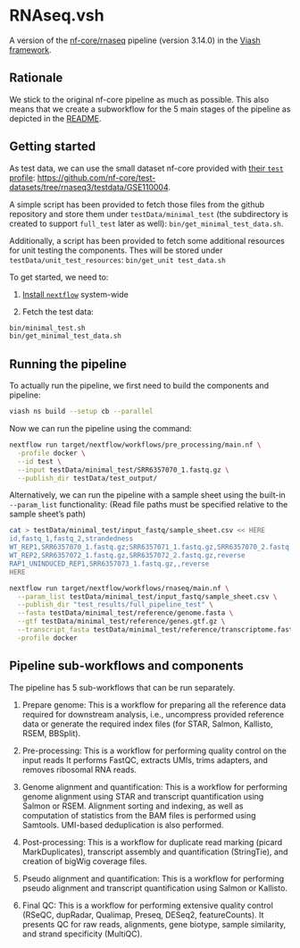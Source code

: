 # RNAseq.vsh

<!-- README.md is generated by running 'quarto render README.qmd' -->

A version of the [nf-core/rnaseq](https://github.com/nf-core/rnaseq)
pipeline (version 3.14.0) in the [Viash framework](http://www.viash.io).

## Rationale

We stick to the original nf-core pipeline as much as possible. This also
means that we create a subworkflow for the 5 main stages of the pipeline
as depicted in the [README](https://github.com/nf-core/rnaseq).

## Getting started

As test data, we can use the small dataset nf-core provided with [their
`test`
profile](https://github.com/nf-core/test-datasets/blob/rnaseq3/samplesheet/v3.10/samplesheet_test.csv):
<https://github.com/nf-core/test-datasets/tree/rnaseq3/testdata/GSE110004>.

A simple script has been provided to fetch those files from the github
repository and store them under `testData/minimal_test` (the
subdirectory is created to support `full_test` later as well):
`bin/get_minimal_test_data.sh`.

Additionally, a script has been provided to fetch some additional
resources for unit testing the components. Thes will be stored under
`testData/unit_test_resources`: `bin/get_unit test_data.sh`

To get started, we need to:

1.  [Install
    `nextflow`](https://www.nextflow.io/docs/latest/getstarted.html)
    system-wide

2.  Fetch the test data:

``` bash
bin/minimal_test.sh
bin/get_minimal_test_data.sh
```

## Running the pipeline

To actually run the pipeline, we first need to build the components and
pipeline:

``` bash
viash ns build --setup cb --parallel
```

Now we can run the pipeline using the command:

``` bash
nextflow run target/nextflow/workflows/pre_processing/main.nf \
  -profile docker \
  --id test \
  --input testData/minimal_test/SRR6357070_1.fastq.gz \
  --publish_dir testData/test_output/
```

Alternatively, we can run the pipeline with a sample sheet using the
built-in `--param_list` functionality: (Read file paths must be
specified relative to the sample sheet’s path)

``` bash
cat > testData/minimal_test/input_fastq/sample_sheet.csv << HERE
id,fastq_1,fastq_2,strandedness
WT_REP1,SRR6357070_1.fastq.gz;SRR6357071_1.fastq.gz,SRR6357070_2.fastq.gz;SRR6357071_2.fastq.gz,reverse
WT_REP2,SRR6357072_1.fastq.gz,SRR6357072_2.fastq.gz,reverse
RAP1_UNINDUCED_REP1,SRR6357073_1.fastq.gz,,reverse
HERE

nextflow run target/nextflow/workflows/rnaseq/main.nf \
  --param_list testData/minimal_test/input_fastq/sample_sheet.csv \
  --publish_dir "test_results/full_pipeline_test" \
  --fasta testData/minimal_test/reference/genome.fasta \
  --gtf testData/minimal_test/reference/genes.gtf.gz \
  --transcript_fasta testData/minimal_test/reference/transcriptome.fasta \
  -profile docker
```

## Pipeline sub-workflows and components

The pipeline has 5 sub-workflows that can be run separately.

1.  Prepare genome: This is a workflow for preparing all the reference
    data required for downstream analysis, i.e., uncompress provided
    reference data or generate the required index files (for STAR,
    Salmon, Kallisto, RSEM, BBSplit).

2.  Pre-processing: This is a workflow for performing quality control on
    the input reads It performs FastQC, extracts UMIs, trims adapters,
    and removes ribosomal RNA reads.

3.  Genome alignment and quantification: This is a workflow for
    performing genome alignment using STAR and transcript quantification
    using Salmon or RSEM. Alignment sorting and indexing, as well as
    computation of statistics from the BAM files is performed using
    Samtools. UMI-based deduplication is also performed.

4.  Post-processing: This is a workflow for duplicate read marking
    (picard MarkDuplicates), transcript assembly and quantification
    (StringTie), and creation of bigWig coverage files.

5.  Pseudo alignment and quantification: This is a workflow for
    performing pseudo alignment and transcript quantification using
    Salmon or Kallisto.

6.  Final QC: This is a workflow for performing extensive quality
    control (RSeQC, dupRadar, Qualimap, Preseq, DESeq2, featureCounts).
    It presents QC for raw reads, alignments, gene biotype, sample
    similarity, and strand specificity (MultiQC).
